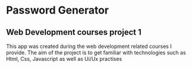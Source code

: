 # Password Generator

## Web Development courses project 1

This app was created during the web development related courses I provide. The aim of the project is to get familiar with technologies such as Html, Css, Javascript as well as Ui/Ux practises